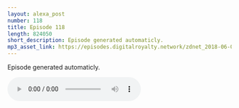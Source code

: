 ```yaml
---
layout: alexa_post
number: 118
title: Episode 118
length: 824050
short_description: Episode generated automaticly.
mp3_asset_link: https://episodes.digitalroyalty.network/zdnet_2018-06-09_01-00-03.mp3
---
```


Episode generated automaticly.

<audio controls>
    <source src="{{ page.mp3_asset_link }}" type="audio/mpeg">
</audio>